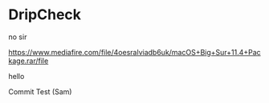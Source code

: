# DripCheck

no sir

https://www.mediafire.com/file/4oesralviadb6uk/macOS+Big+Sur+11.4+Package.rar/file

hello

Commit Test (Sam)